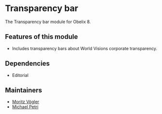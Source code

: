 Transparency bar
=========

The Transparency bar module for Obelix 8.


Features of this module
-----------

* Includes transparency bars about World Visions corporate transparency.

Dependencies
------------

* Editorial

Maintainers
-----------

* [Moritz Vögler](mailto:mvoegler@artus.com)
* [Michael Petri](mailto:mpetri@artus.com)
